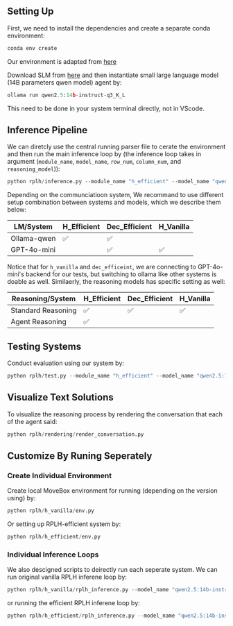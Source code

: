 ## Setting Up
First, we need to install the dependencies and create a separate conda environment:

```python
conda env create
```

Our environment is adapted from [here](https://yongchao98.github.io/MIT-REALM-Multi-Robot/)

Download SLM from [here](https://ollama.com/library/qwen) and then instantiate small large language model (14B parameters qwen model) agent by:

```python
ollama run qwen2.5:14b-instruct-q3_K_L
```

This need to be done in your system terminal directly, not in VScode.

## Inference Pipeline
We can diretcly use the central running parser file to cerate the environment and then run the main inference loop by (the inference loop takes in argument (`module_name`, `model_name`, `row_num`, `column_num`, and `reasoning_model`)):

```python
python rplh/inference.py --module_name "h_efficient" --model_name "qwen2.5:14b-instruct-q3_K_L" --row_num 3 --column_num 3 --reasoning_model "agent"
```

Depending on the communciatioon system, We recommand to use different setup combination between systems and models, which we describe them below:

| **LM/System**        | **H_Efficient** | **Dec_Efficient** | **H_Vanilla** |
|-----------------------|-----------------|--------------------|---------------|
| Ollama-qwen           | ✅              | ✅                 |               |
| GPT-4o-mini           |                 | ✅                 | ✅            |

 Notice that for `h_vanilla` and `dec_efficeint`, we are connecting to GPT-4o-mini's backend for our tests, but switching to ollama like other systems is doable as well. Similaerly, the reasoning models has specific setting as well:

| **Reasoning/System** | **H_Efficient** | **Dec_Efficient** | **H_Vanilla** |
|-----------------------|-----------------|--------------------|---------------|
| Standard Reasoning    | ✅              |  ✅                | ✅             |
| Agent Reasoning       | ✅              |                    |               |


## Testing Systems
Conduct evaluation using our system by:

```python
python rplh/test.py --module_name "h_efficient" --model_name "qwen2.5:14b-instruct-q3_K_L" --num_trials 5 --box_num_upper_bound 1 --start_iter 1 --row_num 3 --column_num 3 --reasoning_model "agent"
```

## Visualize Text Solutions
To visualize the reasoning process by rendering the conversation that each of the agent said:

```python
python rplh/rendering/render_conversation.py
```

## Customize By Runing Seperately
### Create Individual Environment
Create local MoveBox environment for running (depending on the version using) by:

```python
python rplh/h_vanilla/env.py
```

Or setting up RPLH-efficient system by:

```python
python rplh/h_efficient/env.py
```

### Individual Inference Loops
We also descigned scripts to deirectly run each seperate system. We can run original vanilla RPLH inferene loop by:

```python
python rplh/h_vanilla/rplh_inference.py --model_name "qwen2.5:14b-instruct-q3_K_L"
```

or running the efficient RPLH inferene loop by:

```python
python rplh/h_efficient/rplh_inference.py --model_name "qwen2.5:14b-instruct-q3_K_L"
```